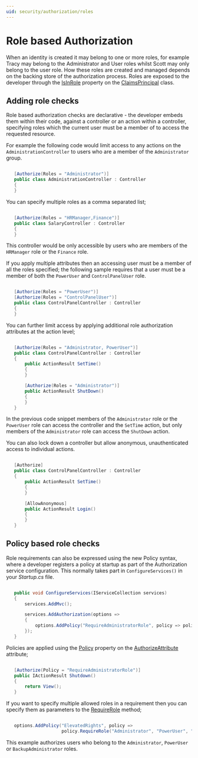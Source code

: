 ```yaml
---
uid: security/authorization/roles
---
```

<a name=security-authorization-role-based></a>

# Role based Authorization

When an identity is created it may belong to one or more roles, for example Tracy may belong to the Administrator and User roles whilst Scott may only belong to the user role. How these roles are created and managed depends on the backing store of the authorization process. Roles are exposed to the developer through the [IsInRole](https://msdn.microsoft.com/en-us/library/system.security.claims.claimsprincipal.isinrole(v=vs.110).aspx) property on the [ClaimsPrincipal](https://msdn.microsoft.com/en-us/library/system.security.claims.claimsprincipal(v=vs.110).aspx) class.

## Adding role checks

Role based authorization checks are declarative - the developer embeds them within their code, against a controller or an action within a controller, specifying roles which the current user must be a member of to access the requested resource.

For example the following code would limit access to any actions on the `AdministrationController` to users who are a member of the `Administrator` group.

<!-- literal_block {"ids": [], "linenos": false, "xml:space": "preserve", "language": "c#", "highlight_args": {}} -->

````c#

   [Authorize(Roles = "Administrator")]
   public class AdministrationController : Controller
   {
   }
   ````

You can specify multiple roles as a comma separated list;

<!-- literal_block {"ids": [], "linenos": false, "xml:space": "preserve", "language": "c#", "highlight_args": {}} -->

````c#

   [Authorize(Roles = "HRManager,Finance")]
   public class SalaryController : Controller
   {
   }
   ````

This controller would be only accessible by users who are members of the `HRManager` role or the `Finance` role.

If you apply multiple attributes then an accessing user must be a member of all the roles specified; the following sample requires that a user must be a member of both the `PowerUser` and `ControlPanelUser` role.

<!-- literal_block {"ids": [], "linenos": false, "xml:space": "preserve", "language": "c#", "highlight_args": {}} -->

````c#

   [Authorize(Roles = "PowerUser")]
   [Authorize(Roles = "ControlPanelUser")]
   public class ControlPanelController : Controller
   {
   }
   ````

You can further limit access by applying additional role authorization attributes at the action level;

<!-- literal_block {"ids": [], "linenos": false, "xml:space": "preserve", "language": "c#", "highlight_args": {}} -->

````c#

   [Authorize(Roles = "Administrator, PowerUser")]
   public class ControlPanelController : Controller
   {
       public ActionResult SetTime()
       {
       }

       [Authorize(Roles = "Administrator")]
       public ActionResult ShutDown()
       {
       }
   }
   ````

In the previous code snippet members of the `Administrator` role or the `PowerUser` role can access the controller and the `SetTime` action, but only members of the `Administrator` role can access the `ShutDown` action.

You can also lock down a controller but allow anonymous, unauthenticated access to individual actions.

<!-- literal_block {"ids": [], "linenos": false, "xml:space": "preserve", "language": "c#", "highlight_args": {}} -->

````c#

   [Authorize]
   public class ControlPanelController : Controller
   {
       public ActionResult SetTime()
       {
       }

       [AllowAnonymous]
       public ActionResult Login()
       {
       }
   }
   ````

<a name=security-authorization-role-policy></a>

## Policy based role checks

Role requirements can also be expressed using the new Policy syntax, where a developer registers a policy at startup as part of the Authorization service configuration. This normally takes part in `ConfigureServices()` in your *Startup.cs* file.

<!-- literal_block {"ids": [], "linenos": false, "xml:space": "preserve", "language": "c#", "highlight_args": {}} -->

````c#

   public void ConfigureServices(IServiceCollection services)
   {
       services.AddMvc();

       services.AddAuthorization(options =>
       {
           options.AddPolicy("RequireAdministratorRole", policy => policy.RequireRole("Administrator"));
       });
   }
   ````

Policies are applied using the [Policy](http://docs.asp.net/projects/api/en/latest/autoapi/Microsoft/AspNetCore/Authorization/AuthorizeAttribute/index.html.md#Microsoft.AspNetCore.Authorization.AuthorizeAttribute.Policy.md) property on the [AuthorizeAttribute](http://docs.asp.net/projects/api/en/latest/autoapi/Microsoft/AspNetCore/Authorization/AuthorizeAttribute/index.html.md#Microsoft.AspNetCore.Authorization.AuthorizeAttribute.md) attribute;

<!-- literal_block {"ids": [], "linenos": false, "xml:space": "preserve", "language": "c#", "highlight_args": {}} -->

````c#

   [Authorize(Policy = "RequireAdministratorRole")]
   public IActionResult Shutdown()
   {
       return View();
   }
   ````

If you want to specify multiple allowed roles in a requirement then you can specify them as parameters to the [RequireRole](http://docs.asp.net/projects/api/en/latest/autoapi/Microsoft/AspNetCore/Authorization/AuthorizationPolicyBuilder/index.html.md#Microsoft.AspNetCore.Authorization.AuthorizationPolicyBuilder.RequireRole.md) method;

<!-- literal_block {"ids": [], "linenos": false, "xml:space": "preserve", "language": "c#", "highlight_args": {}} -->

````c#

   options.AddPolicy("ElevatedRights", policy =>
                     policy.RequireRole("Administrator", "PowerUser", "BackupAdministrator"));
   ````

This example authorizes users who belong to the `Administrator`, `PowerUser` or `BackupAdministrator` roles.
